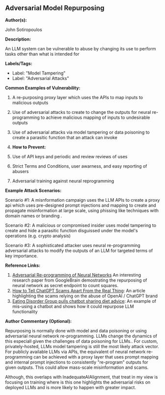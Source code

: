 ## Adversarial Model Repurposing

**Author(s):**

John Sotiropoulos

**Description:**

An LLM system can be vulnerable to abuse by changing its use to perform tasks other than what is intended for

**Labels/Tags:**

- Label: "Model Tampering"
- Label: "Adversarial Attacks"

**Common Examples of Vulnerability:**

1. A re-purposing proxy layer which uses the APIs to map inputs to malicious outputs

2. Use of adversarial attacks to create to change the outputs for neural re-programming to achieve malicious mapping of inputs to undesirable outputs

3. Use of adversarial attacks via model tampering or data poisoning to create a parasitic function that an attack can invoke

4. **How to Prevent:**

5. Use of API keys and periodic and review reviews of uses 

6. Strict Terms and Conditions, user awarness, and easy reporting of abusers

7. Adversarial training against neural reprogramming 


**Example Attack Scenarios:**

Scenario #1: A misnformation campaign uses the LLM APIs to create a proxy api which uses pre-designed prompt injections and mapping to create and propagate misinformation at large scale, using phissing like techniques with domain names or branding .

Scenario #2: A malicious or compromised insider uses model tampering to create and hide a parasitic function disguissed under the model's operations (e.g. crypto analysis)  

Scenario #3: A sophisticated attacker uses neural re-programming adversarial attacks to modify the outputs of an LLM for targeted terms of key importance.  

**Reference Links:**

1. [Adversarial Re-programming of Neural Networks](https://arxiv.org/pdf/1806.11146.pdf) An interesting research paper from GoogleBrain demostrating the repurposing of neural network as secret endpoint to count squares.
2. [How to Tell ChatGPT Scams Apart From the Real Thing](https://www.howtogeek.com/879206/how-to-tell-chatgpt-scams-apart-from-the-real-thing/): An article highlighting the scams relying on the abuse of OpenAI / ChatGPT brand
3. [Eating Disorder Group pulls chatbot sharing diet advice](https://www.bbc.com/news/world-us-canada-65771872):  An example of mis-using a chatbot and shows how it could repurpose LLM functionality

**Author Commentary (Optional):**

Repurposing is normally done with model and data poisoning or using adversarial neural network re-programming.  LLMs change the dynamics of this especiall given the challenges of data poisoning for LLMs.. For custom, privately-hosted, LLMs model tampering is still the most likely attack vector.  For publicly available LLMs via APIs, the equivalent of neural network re-programming can be achieved with a proxy layer that uses prompt mapping and internal prompt injections to consistently "re-program" outputs for given outputs. This could allow mass-scale misinformation and scams.     

Although, this overlaps with InadequateAIAlignment, that treat in my view is focusing on training where is this one highlights the adversarial risks on deployed LLMs and is more likely to happen with greater impact.
